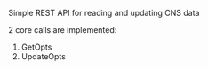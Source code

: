 Simple REST API for reading and updating CNS data

2 core calls are implemented:
1) GetOpts
2) UpdateOpts
